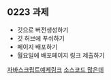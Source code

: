 ## 0223 과제

+ 깃으로 버전생성하기
+ 깃 허브에 푸쉬하기
+ 페이지 배포하기
+ 월요일에 배포페이지 링크 제출하기

[자바스크립트예제링크](https://qwerewqwerew.github.io/retype/)
[소스코드 많은데](https://freefrontend.com/)